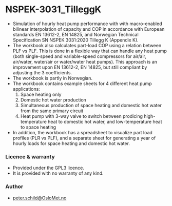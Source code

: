 # NSPEK-3031_TilleggK
- Simulation of hourly heat pump performance with with macro-enabled bilinear interpolation of capacity and COP in accordance with European standards EN 13612-2, EN 14825, and Norwegian Technical Specification SN NSPEK 3031:2020 Tillegg K (Appendix K).
- The workbook also calculates part-load COP using a relation between PLF vs PLF. This is done in a flexible way that can handle any heat pump (both single-speed and variable-speed compressors for air/air, air/water, water/air or water/water heat pumps). This approach is an improvement upon EN 13612-2, EN 14825, but still compliant by adjusting the 3 coefficients.
- The workbook is partly in Norwegian.
- The workbook contains example sheets for 4 different heat pump applications:
  1. Space heating only
  2. Domestic hot water production
  3. Simultaneous production of space heating and domestic hot water from the same primary circuit 
  4. Heat pump with 3-way valve to switch between prodicing high-temperature heat to domestic hot water, and low-temperature heat to space heating
- In addition, the workbook has a spreadsheet to visualize part load profiles (PLR vs PLF), and a separate sheet for generating a year of hourly loads for space heating and domestic hot water.

### Licence & warranty
- Provided under the GPL3 licence.
- It is provided with no warranty of any kind.

### Author
- peter.schild@OsloMet.no

